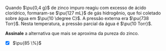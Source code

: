 Quando $\pu{0,4 g}$ de zinco impuro reagiu com excesso de ácido clorídrico, formaram-se $\pu{127 mL}$ de gás hidrogênio, que foi coletado sobre água em $\pu{10 \degree C}$. A pressão externa era $\pu{738 Torr}$. Nesta temperatura, a pressão parcial da água é $\pu{10 Torr}$.

**Assinale** a alternativa que mais se aproxima da pureza do zinco.

- [x] $\pu{85 \%}$

